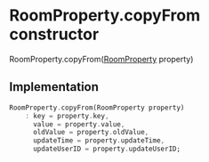 


# RoomProperty.copyFrom constructor







RoomProperty.copyFrom([RoomProperty](../../zego_uikit_prebuilt_live_audio_room/RoomProperty-class.md) property)





## Implementation

```dart
RoomProperty.copyFrom(RoomProperty property)
    : key = property.key,
      value = property.value,
      oldValue = property.oldValue,
      updateTime = property.updateTime,
      updateUserID = property.updateUserID;
```







